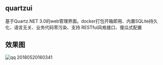 ## quartzui
基于Quartz.NET 3.0的web管理界面。docker打包开箱即用、内置SQLite持久化、语言无关、业务代码零污染、支持 RESTful风格接口、傻瓜式配置

## 效果图

![qq 20180520160341](https://user-images.githubusercontent.com/5820324/40276878-63826874-5c47-11e8-90ba-8815296e9172.png)



